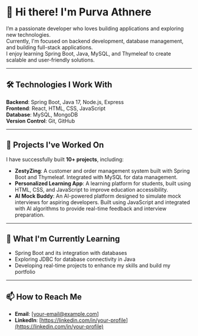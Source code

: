 # 👋 Hi there! I'm Purva Athnere

I’m a passionate developer who loves building applications and exploring new technologies.  
Currently, I'm focused on backend development, database management, and building full-stack applications.  
I enjoy learning Spring Boot, Java, MySQL, and Thymeleaf to create scalable and user-friendly solutions.

---

## 🛠 Technologies I Work With

**Backend**: Spring Boot, Java 17, Node.js, Express  
**Frontend**: React, HTML, CSS, JavaScript  
**Database**: MySQL, MongoDB  
**Version Control**: Git, GitHub

---

## 🚀 Projects I've Worked On

I have successfully built **10+ projects**, including:

- **ZestyZing**: A customer and order management system built with Spring Boot and Thymeleaf. Integrated with MySQL for data management.
- **Personalized Learning App**: A learning platform for students, built using HTML, CSS, and JavaScript to improve education accessibility.
- **AI Mock Buddy**: An AI-powered platform designed to simulate mock interviews for aspiring developers. Built using JavaScript and integrated with AI algorithms to provide real-time feedback and interview preparation.

---

## 🌱 What I'm Currently Learning

- Spring Boot and its integration with databases  
- Exploring JDBC for database connectivity in Java  
- Developing real-time projects to enhance my skills and build my portfolio

---

## 📫 How to Reach Me

- **Email**: [your-email@example.com]  
- **LinkedIn**: [https://linkedin.com/in/your-profile](https://linkedin.com/in/your-profile)

